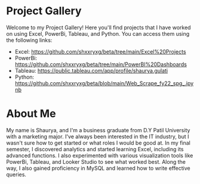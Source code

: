 # Project Gallery

Welcome to my Project Gallery! Here you'll find projects that I have worked on using Excel, PowerBi, Tableau, and Python. You can access them using the following links:

- Excel: https://github.com/shxxryxg/beta/tree/main/Excel%20Projects
- PowerBi: https://github.com/shxxryxg/beta/tree/main/PowerBI%20Dashboards
- Tableau: https://public.tableau.com/app/profile/shaurya.gulati
- Python: https://github.com/shxxryxg/beta/blob/main/Web_Scrape_fy22_spg_.ipynb

# About Me

My name is Shaurya, and I'm a business graduate from D.Y Patil University with a marketing major. I've always been interested in the IT industry, but I wasn't sure how to get started or what roles I would be good at. In my final semester, I discovered analytics and started learning Excel, including its advanced functions. I also experimented with various visualization tools like PowerBi, Tableau, and Looker Studio to see what worked best. Along the way, I also gained proficiency in MySQL and learned how to write effective queries.
